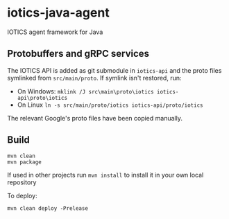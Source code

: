 # iotics-java-agent

IOTICS agent framework for Java

## Protobuffers and gRPC services

The IOTICS API is added as git submodule in `iotics-api` and the proto files symlinked from `src/main/proto`.
If symlink isn't restored, run:
- On Windows: `mklink /J src\main\proto\iotics iotics-api\proto\iotics`
- On Linux `ln -s src/main/proto/iotics iotics-api/proto/iotics`

The relevant Google's proto files have been copied manually.

## Build

```shell
mvn clean
mvn package
```

If used in other projects run `mvn install` to install it in your own local repository

To deploy:

```shell
mvn clean deploy -Prelease
```